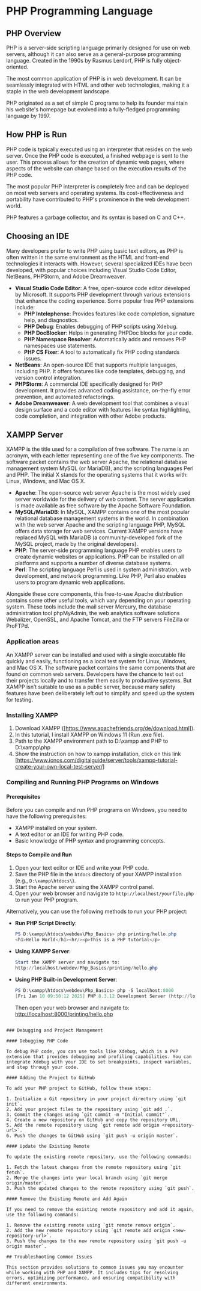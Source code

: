 # PHP Programming Language

## PHP Overview

PHP is a server-side scripting language primarily designed for use on web servers, although it can also serve as a general-purpose programming language. Created in the 1990s by Rasmus Lerdorf, PHP is fully object-oriented.

The most common application of PHP is in web development. It can be seamlessly integrated with HTML and other web technologies, making it a staple in the web development landscape.

PHP originated as a set of simple C programs to help its founder maintain his website's homepage but evolved into a fully-fledged programming language by 1997.

## How PHP is Run

PHP code is typically executed using an interpreter that resides on the web server. Once the PHP code is executed, a finished webpage is sent to the user. This process allows for the creation of dynamic web pages, where aspects of the website can change based on the execution results of the PHP code.

The most popular PHP interpreter is completely free and can be deployed on most web servers and operating systems. Its cost-effectiveness and portability have contributed to PHP's prominence in the web development world.

PHP features a garbage collector, and its syntax is based on C and C++.

## Choosing an IDE

Many developers prefer to write PHP using basic text editors, as PHP is often written in the same environment as the HTML and front-end technologies it interacts with. However, several specialized IDEs have been developed, with popular choices including Visual Studio Code Editor, NetBeans, PHPStorm, and Adobe Dreamweaver.

- **Visual Studio Code Editor**: A free, open-source code editor developed by Microsoft. It supports PHP development through various extensions that enhance the coding experience. Some popular free PHP extensions include:
  - **PHP Intelephense**: Provides features like code completion, signature help, and diagnostics.
  - **PHP Debug**: Enables debugging of PHP scripts using Xdebug.
  - **PHP DocBlocker**: Helps in generating PHPDoc blocks for your code.
  - **PHP Namespace Resolver**: Automatically adds and removes PHP namespaces use statements.
  - **PHP CS Fixer**: A tool to automatically fix PHP coding standards issues.
- **NetBeans**: An open-source IDE that supports multiple languages, including PHP. It offers features like code templates, debugging, and version control integration.
- **PHPStorm**: A commercial IDE specifically designed for PHP development. It provides advanced coding assistance, on-the-fly error prevention, and automated refactorings.
- **Adobe Dreamweaver**: A web development tool that combines a visual design surface and a code editor with features like syntax highlighting, code completion, and integration with other Adobe products.

## XAMPP Server

XAMPP is the title used for a compilation of free software. The name is an acronym, with each letter representing one of the five key components. The software packet contains the web server Apache, the relational database management system MySQL (or MariaDB), and the scripting languages Perl and PHP. The initial X stands for the operating systems that it works with: Linux, Windows, and Mac OS X.

- **Apache**: The open-source web server Apache is the most widely used server worldwide for the delivery of web content. The server application is made available as free software by the Apache Software Foundation.
- **MySQL/MariaDB**: In MySQL, XAMPP contains one of the most popular relational database management systems in the world. In combination with the web server Apache and the scripting language PHP, MySQL offers data storage for web services. Current XAMPP versions have replaced MySQL with MariaDB (a community-developed fork of the MySQL project, made by the original developers).
- **PHP**: The server-side programming language PHP enables users to create dynamic websites or applications. PHP can be installed on all platforms and supports a number of diverse database systems.
- **Perl**: The scripting language Perl is used in system administration, web development, and network programming. Like PHP, Perl also enables users to program dynamic web applications.

Alongside these core components, this free-to-use Apache distribution contains some other useful tools, which vary depending on your operating system. These tools include the mail server Mercury, the database administration tool phpMyAdmin, the web analytics software solutions Webalizer, OpenSSL, and Apache Tomcat, and the FTP servers FileZilla or ProFTPd.

### Application areas

An XAMPP server can be installed and used with a single executable file quickly and easily, functioning as a local test system for Linux, Windows, and Mac OS X. The software packet contains the same components that are found on common web servers. Developers have the chance to test out their projects locally and to transfer them easily to productive systems. But XAMPP isn’t suitable to use as a public server, because many safety features have been deliberately left out to simplify and speed up the system for testing.

### Installing XAMPP

1. Download XAMPP ([https://www.apachefriends.org/de/download.html]).
2. In this tutorial, I install XAMPP on Windows 11 (Run .exe file).
3. Path to the XAMPP environment path to D:\xampp and PHP to D:\xampp\php
4. Show the instruction on how to xampp installation, click on this link [https://www.ionos.com/digitalguide/server/tools/xampp-tutorial-create-your-own-local-test-server/]

### Compiling and Running PHP Programs on Windows

#### Prerequisites

Before you can compile and run PHP programs on Windows, you need to have the following prerequisites:

- XAMPP installed on your system.
- A text editor or an IDE for writing PHP code.
- Basic knowledge of PHP syntax and programming concepts.

#### Steps to Compile and Run

1. Open your text editor or IDE and write your PHP code.
2. Save the PHP file in the `htdocs` directory of your XAMPP installation (e.g., `D:\xampp\htdocs\`).
3. Start the Apache server using the XAMPP control panel.
4. Open your web browser and navigate to `http://localhost/yourfile.php` to run your PHP program.

Alternatively, you can use the following methods to run your PHP project:

- **Run PHP Script Directly**:
  ```powershell
  PS D:\xampp\htdocs\webdev\Php_Basics> php printing/hello.php
  <h1>Hello World</h1><hr/><p>This is a PHP tutorial</p>
  ```

- **Using XAMPP Server**:

  ```powershell
  Start the XAMPP server and navigate to:
  http://localhost/webdev/Php_Basics/printing/hello.php
  ```

- **Using PHP Built-in Development Server**:

  ```powershell
  PS D:\xampp\htdocs\webdev\Php_Basics> php -S localhost:8000
  [Fri Jan 10 09:50:12 2025] PHP 8.3.12 Development Server (http://localhost:8000) started
  ```

  Then open your web browser and navigate to:
  <http://localhost:8000/printing/hello.php>

```

### Debugging and Project Management

#### Debugging PHP Code

To debug PHP code, you can use tools like Xdebug, which is a PHP extension that provides debugging and profiling capabilities. You can integrate Xdebug with your IDE to set breakpoints, inspect variables, and step through your code.

#### Adding the Project to GitHub

To add your PHP project to GitHub, follow these steps:

1. Initialize a Git repository in your project directory using `git init`.
2. Add your project files to the repository using `git add .`.
3. Commit the changes using `git commit -m "Initial commit"`.
4. Create a new repository on GitHub and copy the repository URL.
5. Add the remote repository using `git remote add origin <repository-url>`.
6. Push the changes to GitHub using `git push -u origin master`.

#### Update the Existing Remote

To update the existing remote repository, use the following commands:

1. Fetch the latest changes from the remote repository using `git fetch`.
2. Merge the changes into your local branch using `git merge origin/master`.
3. Push the updated changes to the remote repository using `git push`.

#### Remove the Existing Remote and Add Again

If you need to remove the existing remote repository and add it again, use the following commands:

1. Remove the existing remote using `git remote remove origin`.
2. Add the new remote repository using `git remote add origin <new-repository-url>`.
3. Push the changes to the new remote repository using `git push -u origin master`.

## Troubleshooting Common Issues

This section provides solutions to common issues you may encounter while working with PHP and XAMPP. It includes tips for resolving errors, optimizing performance, and ensuring compatibility with different environments.

```
